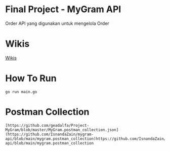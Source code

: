 # Final Project - MyGram API
Order API yang digunakan untuk mengelola Order

# Wikis
[Wikis](https://github.com/IsnandaZain/mygram-api/wiki)

# How To Run
```
go run main.go
```

# Postman Collection
```
[https://github.com/geadalfa/Project-MyGram/blob/master/MyGram.postman_collection.json](https://github.com/IsnandaZain/mygram-api/blob/main/mygram.postman_collection)https://github.com/IsnandaZain/mygram-api/blob/main/mygram.postman_collection
```
